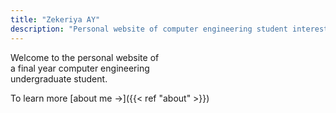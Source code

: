 ```yaml
---
title: "Zekeriya AY"
description: "Personal website of computer engineering student interested in cybersecurity."
---
```


Welcome to the personal website of\
a final year computer engineering\
undergraduate student.

To learn more [about me &rarr;]({{< ref "about" >}}) 
